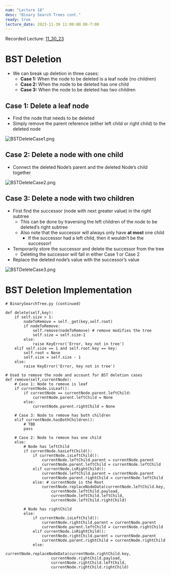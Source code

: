```yaml
---
num: "Lecture 18"
desc: "Binary Search Trees cont."
ready: true
lecture_date: 2023-11-30 11:00:00.00-7:00
---
```


Recorded Lecture: [11_30_23](https://drive.google.com/file/d/1vs1d58ua_b721BDn1izcI2bi_0BZywCS/view?usp=drive_link)

# BST Deletion

* We can break up deletion in three cases:
	* **Case 1:** When the node to be deleted is a leaf node (no children)
	* **Case 2:** When the node to be deleted has one child
	* **Case 3:** When the node to be deleted has two children

## Case 1: Delete a leaf node
* Find the node that needs to be deleted
* Simply remove the parent reference (either left child or right child) to the deleted node

![BSTDeleteCase1.png](BSTDeleteCase1.png)

## Case 2: Delete a node with one child
* Connect the deleted Node’s parent and the deleted Node’s child together

![BSTDeleteCase2.png](BSTDeleteCase2.png)

## Case 3: Delete a node with two children
* First find the successor (node with next greater value) in the right subtree
	* This can be done by traversing the left children of the node to be deleted’s right subtree
	* Also note that the successor will always only have **at most** one child
		* If the successor had a left child, then it wouldn’t be the successor!
* Temporarily store the successor and delete the successor from the tree
	* Deleting the successor will fall in either Case 1 or Case 2
* Replace the deleted node’s value with the successor’s value

![BSTDeleteCase3.png](BSTDeleteCase3.png)

# BST Deletion Implementation

```
# BinarySearchTree.py (continued)

def delete(self,key):
	if self.size > 1:
		nodeToRemove = self._get(key,self.root)
		if nodeToRemove:
			self.remove(nodeToRemove) # remove modifies the tree
			self.size = self.size-1
		else:
			raise KeyError('Error, key not in tree')
	elif self.size == 1 and self.root.key == key:
		self.root = None
		self.size = self.size - 1
	else:
		raise KeyError('Error, key not in tree')

# Used to remove the node and account for BST deletion cases
def remove(self,currentNode):
	# Case 1: Node to remove is leaf
	if currentNode.isLeaf():
		if currentNode == currentNode.parent.leftChild:
			currentNode.parent.leftChild = None
		else:
			currentNode.parent.rightChild = None

	# Case 3: Node to remove has both children
	elif currentNode.hasBothChildren():
		# TBD
		pass

	# Case 2: Node to remove has one child
	else:
		# Node has leftChild
		if currentNode.hasLeftChild():
			if currentNode.isLeftChild():
				currentNode.leftChild.parent = currentNode.parent
				currentNode.parent.leftChild = currentNode.leftChild
			elif currentNode.isRightChild():
				currentNode.leftChild.parent = currentNode.parent
				currentNode.parent.rightChild = currentNode.leftChild
			else: # currentNode is the Root
				currentNode.replaceNodeData(currentNode.leftChild.key,
					currentNode.leftChild.payload,
					currentNode.leftChild.leftChild,
					currentNode.leftChild.rightChild)
            
		# Node has rightChild
		else:
			if currentNode.isLeftChild():
				currentNode.rightChild.parent = currentNode.parent
				currentNode.parent.leftChild = currentNode.rightChild
			elif currentNode.isRightChild():
				currentNode.rightChild.parent = currentNode.parent
				currentNode.parent.rightChild = currentNode.rightChild
			else:
				currentNode.replaceNodeData(currentNode.rightChild.key,
					currentNode.rightChild.payload,
					currentNode.rightChild.leftChild,
					currentNode.rightChild.rightChild)
```
